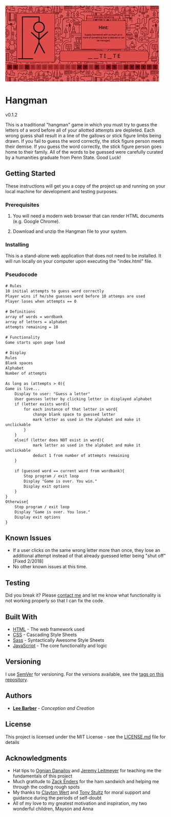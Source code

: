 ![screenshot](https://github.com/lee-barber/hangman/blob/master/img/hangman.gif)

# Hangman

v0.1.2

This is a traditional "hangman" game in which you must try to guess the letters of a word before all of your allotted attempts are depleted.  Each wrong guess shall result in a line of the gallows or stick figure limbs being drawn.  If you fail to guess the word correctly, the stick figure person meets their  demise.  If you guess the word correctly, the stick figure person goes home to their family.  All of the words to be guessed were carefully curated by a humanities graduate from Penn State.  Good Luck!

## Getting Started

These instructions will get you a copy of the project up and running on your local machine for development and testing purposes.

### Prerequisites

1. You will need a modern web browser that can render HTML documents (e.g. Google Chrome).

2. Download and unzip the Hangman file to your system.

### Installing

This is a stand-alone web application that does not need to be installed. It will run locally on your computer upon executing the "index.html" file.

### Pseudocode

```
# Rules
10 initial attempts to guess word correctly
Player wins if he/she guesses word before 10 attemps are used
Player loses when attempts == 0

# Definitions
array of words = wordbank
array of letters = alphabet
attempts remaining = 10

# Functionality
Game starts upon page load

# Display
Rules
Blank spaces
Alphabet
Number of attempts

As long as (attempts > 0){
Game is live...
	Display to user: "Guess a letter"
	User guesses letter by clicking letter in displayed alphabet
	if (letter exists word){
		for each instance of that letter in word{
			change blank space to guessed letter
			mark letter as used in the alphabet and make it unclickable
		}
	}
	elseif (letter does NOT exist in word){
			mark letter as used in the alphabet and make it unclickable
			deduct 1 from number of attempts remaining
	}
	
	if (guessed word == current word from wordbank){
		Stop program / exit loop
		Display "Game is over. You win."
		Display exit options
	}
}
Otherwise{
	Stop program / exit loop
	Display "Game is over. You lose."
	Display exit options
}

```

## Known Issues

* If a user clicks on the same wrong letter more than once, they lose an additional attempt instead of that already guessed letter being "shut off" [Fixed 2/2018]
* No other known issues at this time.

## Testing

Did you break it?  Please [contact me](mailto:lfb11@alumni.psu.edu) and let me know what functionality is not working properly so that I can fix the code.

## Built With

* [HTML](https://developers.google.com/web) - The web framework used
* [CSS](https://developer.mozilla.org/en-US/docs/Web/CSS) - Cascading Style Sheets
* [Sass](https://sass-lang.com) - Syntactically Awesome Style Sheets
* [JavaScript](https://www.javascript.com) - The core functionality and logic

## Versioning

I use [SemVer](http://semver.org/) for versioning. For the versions available, see the [tags on this repository](https://github.com/lee-barber/Hangman/tags). 

## Authors

* **[Lee Barber](https://www.linkedin.com/in/lfb11)** - *Conception and Creation*

## License

This project is licensed under the MIT License - see the [LICENSE.md](LICENSE.md) file for details

## Acknowledgments

* Hat tips to [Ognian Danailov](https://www.linkedin.com/in/oggidanailov) and [Jeremy Leitmeyer](https://www.linkedin.com/in/jleitmeyer) for teaching me the fundamentals of this project
* Much gratitude to [Zack Enders](https://github.com/ZackEnders) for the ham sandwich and helping me through the coding rough spots
* My thanks to [Clayton Wert](https://www.linkedin.com/in/clayton-wert) and [Tony Stultz](https://www.linkedin.com/in/anthony-stultz-7861156/) for moral support and guidance during the periods of self-doubt
* All of my love to my greatest motivation and inspiration, my two wonderful children, Mayson and Anna
